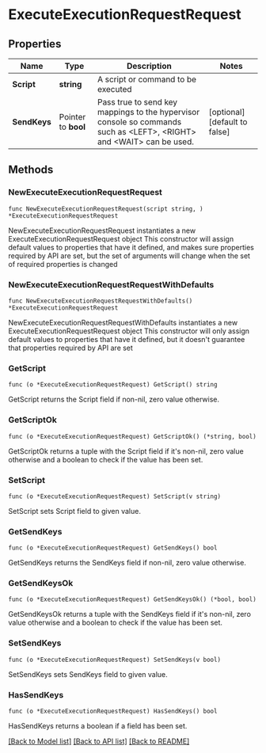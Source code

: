 # ExecuteExecutionRequestRequest

## Properties

Name | Type | Description | Notes
------------ | ------------- | ------------- | -------------
**Script** | **string** | A script or command to be executed | 
**SendKeys** | Pointer to **bool** | Pass true to send key mappings to the hypervisor console so commands such as &lt;LEFT&gt;, &lt;RIGHT&gt; and &lt;WAIT&gt; can be used. | [optional] [default to false]

## Methods

### NewExecuteExecutionRequestRequest

`func NewExecuteExecutionRequestRequest(script string, ) *ExecuteExecutionRequestRequest`

NewExecuteExecutionRequestRequest instantiates a new ExecuteExecutionRequestRequest object
This constructor will assign default values to properties that have it defined,
and makes sure properties required by API are set, but the set of arguments
will change when the set of required properties is changed

### NewExecuteExecutionRequestRequestWithDefaults

`func NewExecuteExecutionRequestRequestWithDefaults() *ExecuteExecutionRequestRequest`

NewExecuteExecutionRequestRequestWithDefaults instantiates a new ExecuteExecutionRequestRequest object
This constructor will only assign default values to properties that have it defined,
but it doesn't guarantee that properties required by API are set

### GetScript

`func (o *ExecuteExecutionRequestRequest) GetScript() string`

GetScript returns the Script field if non-nil, zero value otherwise.

### GetScriptOk

`func (o *ExecuteExecutionRequestRequest) GetScriptOk() (*string, bool)`

GetScriptOk returns a tuple with the Script field if it's non-nil, zero value otherwise
and a boolean to check if the value has been set.

### SetScript

`func (o *ExecuteExecutionRequestRequest) SetScript(v string)`

SetScript sets Script field to given value.


### GetSendKeys

`func (o *ExecuteExecutionRequestRequest) GetSendKeys() bool`

GetSendKeys returns the SendKeys field if non-nil, zero value otherwise.

### GetSendKeysOk

`func (o *ExecuteExecutionRequestRequest) GetSendKeysOk() (*bool, bool)`

GetSendKeysOk returns a tuple with the SendKeys field if it's non-nil, zero value otherwise
and a boolean to check if the value has been set.

### SetSendKeys

`func (o *ExecuteExecutionRequestRequest) SetSendKeys(v bool)`

SetSendKeys sets SendKeys field to given value.

### HasSendKeys

`func (o *ExecuteExecutionRequestRequest) HasSendKeys() bool`

HasSendKeys returns a boolean if a field has been set.


[[Back to Model list]](../README.md#documentation-for-models) [[Back to API list]](../README.md#documentation-for-api-endpoints) [[Back to README]](../README.md)


